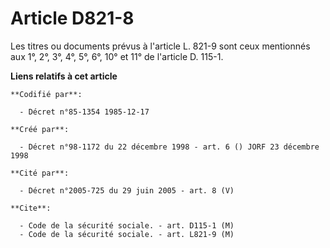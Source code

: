 # Article D821-8

Les titres ou documents prévus à l'article L. 821-9 sont ceux mentionnés aux 1°, 2°, 3°, 4°, 5°, 6°, 10° et 11° de l'article
D. 115-1.

**Liens relatifs à cet article**

	**Codifié par**:

	  - Décret n°85-1354 1985-12-17

	**Créé par**:

	  - Décret n°98-1172 du 22 décembre 1998 - art. 6 () JORF 23 décembre 1998

	**Cité par**:

	  - Décret n°2005-725 du 29 juin 2005 - art. 8 (V)

	**Cite**:

	  - Code de la sécurité sociale. - art. D115-1 (M)
	  - Code de la sécurité sociale. - art. L821-9 (M)

